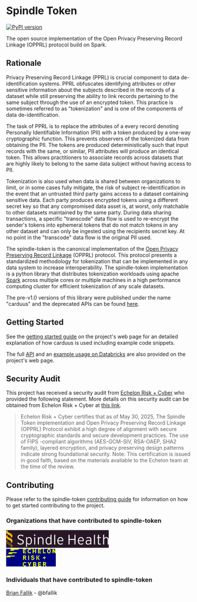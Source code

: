 # Spindle Token

[![PyPI version](https://badge.fury.io/py/spindle-token.svg)](https://badge.fury.io/py/spindle-token)

The open source implementation of the Open Privacy Preserving Record Linkage (OPPRL) protocol build on Spark.

## Rationale

Privacy Preserving Record Linkage (PPRL) is crucial component to data de-identification systems. PPRL obfuscates identifying attributes or other sensitive information about the subjects described in the records of a dataset while still preserving the ability to link records pertaining to the same subject through the use of an encrypted token. This practice is sometimes referred to as "tokenization" and is one of the components of data de-identification.

The task of PPRL is to replace the attributes of a every record denoting Personally Identifiable Information (PII) with a token produced by a one-way cryptographic function. This prevents observers of the tokenized data from obtaining the PII. The tokens are produced deterministically such that input records with the same, or similar, PII attributes will produce an identical token. This allows practitioners to associate records across datasets that are highly likely to belong to the same data subject without having access to PII.

Tokenization is also used when data is shared between organizations to limit, or in some cases fully mitigate, the risk of subject re-identification in the event that an untrusted third party gains access to a dataset containing sensitive data. Each party produces encrypted tokens using a different secret key so that any compromised data asset is, at worst, only matchable to other datasets maintained by the same party. During data sharing transactions, a specific "transcode" data flow is used to re-encrypt the sender's tokens into ephemeral tokens that do not match tokens in any other dataset and can only be ingested using the recipients secret key. At no point in the "transcode" data flow is the original PII used.

The spindle-token is the canonical implementation of the [Open Privacy Preserving Record Linkage](https://token.spindlehealth.com/opprl/PROTOCOL/) (OPPRL) protocol. This protocol presents a standardized methodology for tokenization that can be implemented in any data system to increase interoperability. The spindle-token implementation is a python library that distributes tokenization workloads using apache [Spark](https://spark.apache.org/) across multiple cores or multiple machines in a high performance computing cluster for efficient tokenization of any scale datasets.

The pre-v1.0 versions of this library were published under the name "carduus" and the deprecated APIs can be found [here](https://token.spindlehealth.com/carduus/api/).

## Getting Started

See the [getting started guide](https://token.spindlehealth.com/guides/getting-started/) on the project's web page for an detailed explanation of how carduus is used including example code snippets.

The full [API](https://token.spindlehealth.com/api/) and an [example usage on Databricks](https://token.spindlehealth.com/guides/databricks/) are also provided on the project's web page.

## Security Audit

This project has received a security audit from [Echelon Risk + Cyber](https://echeloncyber.com/) who provided the following statement. More details on this security audit can be obtained from Echelon Risk + Cyber at [this link](https://echeloncyber.com/spindle-health-security-certification-report).

 > Echelon Risk + Cyber certifies that as of May 30, 2025, The Spindle Token implementation and Open Privacy Preserving Record Linkage (OPPRL) Protocol exhibit a high degree of alignment with secure cryptographic standards and secure development practices. The use of FIPS -compliant algorithms (AES-GCM-SIV, RSA-OAEP, SHA2 family), layered encryption, and privacy preserving design patterns indicate strong foundational security. Note: This certification is issued in good faith, based on the materials available to the Echelon team at the time of the review.

## Contributing

Please refer to the spindle-token [contributing guide](https://token.spindlehealth.com/CONTRIBUTING/) for information on how to get started contributing to the project.

### Organizations that have contributed to spindle-token

<a href="https://spindlehealth.com/">
    <img
        src="assets/spindle_health.png"
        alt="Spindle Health"
        style="height: 3rem"
    />
</a>
<br/>
<a href="https://echeloncyber.com/">
    <img
        src="assets/echelon_risk_cyber.png"
        alt="Echelon Risk + Cyber"
        style="height: 3rem"
    />
</a>

### Individuals that have contributed to spindle-token

[Brian Fallik](https://github.com/bfallik) - @bfallik
